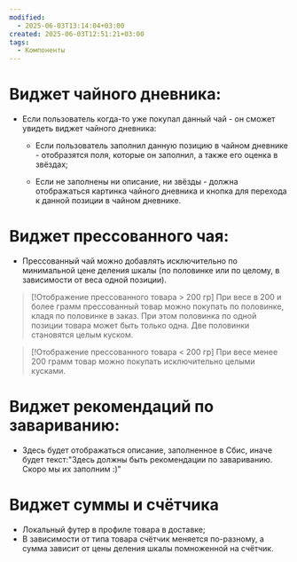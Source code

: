 ```yaml
---
modified:
  - 2025-06-03T13:14:04+03:00
created: 2025-06-03T12:51:21+03:00
tags:
  - Компоненты
---
```

# **Виджет чайного дневника**:
- Если пользователь когда-то уже покупал данный чай - он сможет увидеть виджет чайного дневника:
	- Если пользователь заполнил данную позицию в чайном дневнике - отобразятся поля, которые он заполнил, а также его оценка в звёздах;

	- Если не заполнены ни описание, ни звёзды - должна отображаться картинка чайного дневника и кнопка для перехода к данной позиции в чайном дневнике.
# **Виджет прессованного чая**:
- Прессованный чай можно добавлять исключительно по минимальной цене деления шкалы (по половинке или по целому, в зависимости от веса одной позиции). 
> [!Отображение прессованного товара > 200 гр]
> При весе в 200 и более грамм прессованный товар можно покупать по половинке, кладя по половинке в заказ. При этом половинка по одной позиции товара может быть только одна. Две половинки становятся целым куском.

>[!Отображение прессованного товара < 200 гр]
> При весе менее 200 грамм товар можно покупать исключительно целыми кусками.

# **Виджет рекомендаций по завариванию**:
- Здесь будет отображаться описание, заполненное в Сбис, иначе будет текст:"Здесь должны быть рекомендации по завариванию. Скоро мы их заполним :)"

# **Виджет суммы и счётчика**
- Локальный футер в профиле товара в доставке;
- В зависимости от типа товара счётчик меняется по-разному, а сумма зависит от цены деления шкалы помноженной на счётчик.